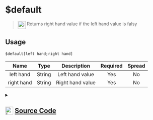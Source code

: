 # $default
> <img align="top" src="https://upload.wikimedia.org/wikipedia/commons/thumb/e/e4/Infobox_info_icon.svg/160px-Infobox_info_icon.svg.png?20150409153300" alt="image" width="25" height="auto"> Returns right hand value if the left hand value is falsy
## Usage
```
$default[left hand;right hand]
```
| Name | Type | Description | Required | Spread
| :---: | :---: | :---: | :---: | :---: |
left hand | String | Left hand value | Yes | No
right hand | String | Right hand value | Yes | No
<details>
<summary>
    
## <img align="top" src="https://cdn4.iconfinder.com/data/icons/iconsimple-logotypes/512/github-512.png" alt="image" width="25" height="auto">  [Source Code](https://github.com/tryforge/ForgeScript-V2/blob/main/src/native/default.ts)
    
</summary>
    
```ts
import { ArgType, NativeFunction, Return } from "../structures"

export default new NativeFunction({
    name: "$default",
    version: "1.0.6",
    brackets: true,
    unwrap: true,
    description: "Returns right hand value if the left hand value is falsy",
    args: [
        {
            name: "left hand",
            description: "Left hand value",
            rest: false,
            required: true,
            type: ArgType.String,
        },
        {
            name: "right hand",
            description: "Right hand value",
            rest: false,
            required: true,
            type: ArgType.String,
        },
    ],
    execute(_, [lhs, rhs]) {
        return this.success(lhs || rhs)
    },
})

```
    
</details>